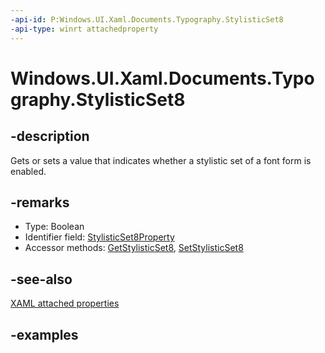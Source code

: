 ```yaml
---
-api-id: P:Windows.UI.Xaml.Documents.Typography.StylisticSet8
-api-type: winrt attachedproperty
---
```


# Windows.UI.Xaml.Documents.Typography.StylisticSet8

<!--
see GetStylisticSet8, and SetStylisticSet8
-->

## -description

Gets or sets a value that indicates whether a stylistic set of a font form is enabled.

## -remarks

<ul><li>Type: Boolean</li><li>Identifier field: <a href="/uwp/api/windows.ui.xaml.documents.typography.stylisticset8property">StylisticSet8Property</a></li><li>Accessor methods: <a href="/uwp/api/windows.ui.xaml.documents.typography.getstylisticset8">GetStylisticSet8</a>, <a href="/uwp/api/windows.ui.xaml.documents.typography.setstylisticset8">SetStylisticSet8</a></li></ul>

## -see-also

[XAML attached properties](/windows/uwp/xaml-platform/attached-properties-overview)

## -examples


